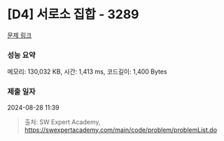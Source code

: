 # [D4] 서로소 집합 - 3289 

[문제 링크](https://swexpertacademy.com/main/code/problem/problemDetail.do?contestProbId=AWBJKA6qr2oDFAWr) 

### 성능 요약

메모리: 130,032 KB, 시간: 1,413 ms, 코드길이: 1,400 Bytes

### 제출 일자

2024-08-28 11:39



> 출처: SW Expert Academy, https://swexpertacademy.com/main/code/problem/problemList.do